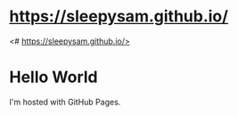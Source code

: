 # https://sleepysam.github.io/


<# https://sleepysam.github.io/>
<html>
<body>
<h1>Hello World</h1>
<p>I'm hosted with GitHub Pages.</p>
</body>
</html>
